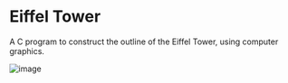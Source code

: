 # Eiffel Tower

A C program to construct the outline of the Eiffel Tower, using computer graphics.

![image](https://github.com/user-attachments/assets/039b2146-9b08-45b4-a02c-ddca60e8f174)
